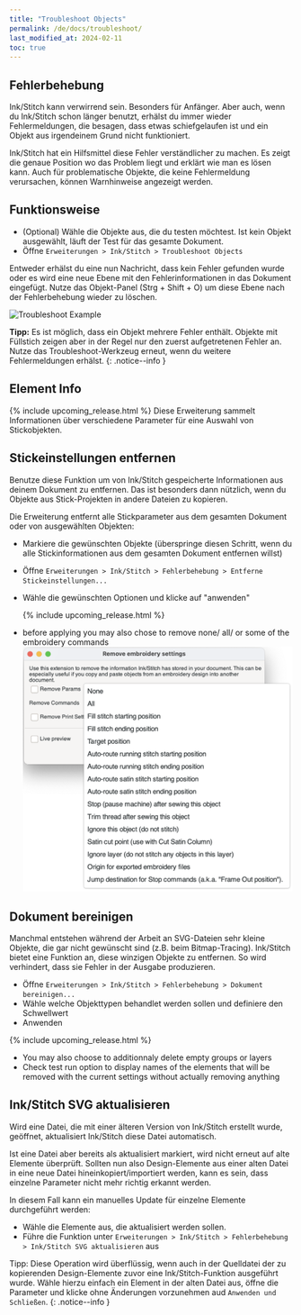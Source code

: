 ```yaml
---
title: "Troubleshoot Objects"
permalink: /de/docs/troubleshoot/
last_modified_at: 2024-02-11
toc: true
---
```

## Fehlerbehebung

Ink/Stitch kann verwirrend sein. Besonders für Anfänger. Aber auch, wenn du Ink/Stitch schon länger benutzt, erhälst du immer wieder Fehlermeldungen, die besagen, dass etwas schiefgelaufen ist und ein Objekt aus irgendeinem Grund nicht funktioniert.

Ink/Stitch hat ein Hilfsmittel diese Fehler verständlicher zu machen. Es zeigt die genaue Position wo das Problem liegt und erklärt wie man es lösen kann. Auch für problematische Objekte, die keine Fehlermeldung verursachen, können Warnhinweise angezeigt werden.

## Funktionsweise

* (Optional) Wähle die Objekte aus, die du testen möchtest. Ist kein Objekt ausgewählt, läuft der Test für das gesamte Dokument.
* Öffne `Erweiterungen > Ink/Stitch > Troubleshoot Objects`

Entweder erhälst du eine nun Nachricht, dass kein Fehler gefunden wurde oder es wird eine neue Ebene mit den Fehlerinformationen in das Dokument eingefügt. Nutze das Objekt-Panel (Strg + Shift + O) um diese Ebene nach der Fehlerbehebung wieder zu löschen.

![Troubleshoot Example](/assets/images/docs/de/troubleshoot.jpg)

**Tipp:** Es ist möglich, dass ein Objekt mehrere Fehler enthält. Objekte mit Füllstich zeigen aber in der Regel nur den zuerst aufgetretenen Fehler an. Nutze das Troubleshoot-Werkzeug erneut, wenn du weitere Fehlermeldungen erhälst.
{: .notice--info }

## Element Info
{% include upcoming_release.html %}
Diese Erweiterung sammelt Informationen über verschiedene Parameter für eine Auswahl von Stickobjekten.


## Stickeinstellungen entfernen

Benutze diese Funktion um von Ink/Stitch gespeicherte Informationen aus deinem Dokument zu entfernen.
Das ist besonders dann nützlich, wenn du Objekte aus Stick-Projekten in andere Dateien zu kopieren.

Die Erweiterung entfernt alle Stickparameter aus dem gesamten Dokument oder von ausgewählten Objekten:
* Markiere die gewünschten Objekte
  (überspringe diesen Schritt, wenn du alle Stickinformationen aus dem gesamten Dokument entfernen willst)
* Öffne `Erweiterungen > Ink/Stitch > Fehlerbehebung > Entferne Stickeinstellungen...`
* Wähle die gewünschten Optionen und klicke auf "anwenden"

  {% include upcoming_release.html %} 
* before applying you may also chose to remove none/ all/  or some of the embroidery commands
![Remove embroidery settings - GUI](/assets/images/docs/en/remove-embroidery-settings.png)



## Dokument bereinigen

Manchmal entstehen während der Arbeit an SVG-Dateien sehr kleine Objekte, die gar nicht gewünscht sind (z.B. beim Bitmap-Tracing). Ink/Stitch bietet eine Funktion an, diese winzigen Objekte zu entfernen. So wird verhindert, dass sie Fehler in der Ausgabe produzieren.

* Öffne `Erweiterungen > Ink/Stitch > Fehlerbehebung > Dokument bereinigen...`
* Wähle welche Objekttypen behandlet werden sollen und definiere den Schwellwert
* Anwenden

{% include upcoming_release.html %}
* You may also  choose  to additionnaly delete empty groups or layers 
* Check test run option to display names of the elements that will be removed with the current settings without actually removing anything


## Ink/Stitch SVG aktualisieren

Wird eine Datei, die mit einer älteren Version von Ink/Stitch erstellt wurde, geöffnet, aktualisiert Ink/Stitch diese Datei automatisch.

Ist eine Datei aber bereits als aktualisiert markiert, wird nicht erneut auf alte Elemente überprüft.
Sollten nun also Design-Elemente aus einer alten Datei in eine neue Datei hineinkopiert/importiert werden, kann es sein, dass einzelne Parameter nicht mehr richtig erkannt werden.

In diesem Fall kann ein manuelles Update für einzelne Elemente durchgeführt werden:

* Wähle die Elemente aus, die aktualisiert werden sollen.
* Führe die Funktion unter `Erweiterungen > Ink/Stitch > Fehlerbehebung > Ink/Stitch SVG aktualisieren` aus

Tipp: Diese Operation wird überflüssig, wenn auch in der Quelldatei der zu kopierenden Design-Elemente zuvor eine Ink/Stitch-Funktion ausgeführt wurde. Wähle hierzu einfach ein Element in der alten Datei aus, öffne die Parameter und klicke ohne Änderungen vorzunehmen aud `Anwenden und Schließen`.
{: .notice--info }
